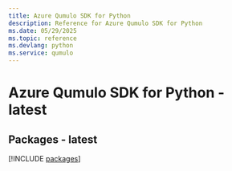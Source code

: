 ```yaml
---
title: Azure Qumulo SDK for Python
description: Reference for Azure Qumulo SDK for Python
ms.date: 05/29/2025
ms.topic: reference
ms.devlang: python
ms.service: qumulo
---
```

# Azure Qumulo SDK for Python - latest
## Packages - latest
[!INCLUDE [packages](qumulo-index.md)]